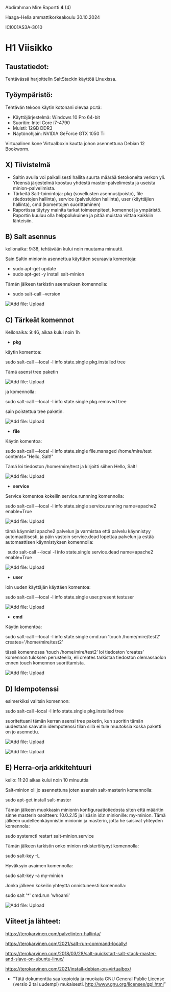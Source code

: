 ﻿Abdirahman Mire	Raportti	**4** (4)

Haaga-Helia ammattikorkeakoulu	30.10.2024

ICI001AS3A-3010


# **H1 Viisikko**

## Taustatiedot: 
Tehtävässä harjoittelin SaltStackin käyttöä Linuxissa.
## Työympäristö:
Tehtävän tekoon käytin kotonani olevaa pc:tä: 

- Käyttöjärjestelmä: Windows 10 Pro 64-bit
- Suoritin: Intel Core i7-4790 
- Muisti: 12GB DDR3
- Näytönohjain: NVIDIA GeForce GTX 1050 Ti

Virtuaalinen kone Virtualboxin kautta johon asennettuna Debian 12 Bookworm.
## X) Tiivistelmä
- Saltin avulla voi paikallisesti hallita suurta määrää tietokoneita verkon yli. Yleensä järjestelmä koostuu yhdestä master-palvelimesta ja useista minion-palvelimista.
- Tärkeitä Salt-toimintoja: pkg (sovellusten asennus/poisto), file (tiedostojen hallinta), service (palveluiden hallinta), user (käyttäjien hallinta), cmd (komentojen suorittaminen)
- Raportissa täytyy mainita tarkat toimeenpiteet, komennot ja ympäristö. Raportin kuuluu olla helppolukuinen ja pitää muistaa viittaa kaikkiin lähteisiin.

## B)  Salt asennus
kellonaika: 9:38, tehtävään kului noin muutama minuutti.

Sain Saltin minionin asennettua käyttäen seuraavia komentoja:

- sudo apt-get update
- sudo apt-get -y install salt-minion

Tämän jälkeen tarkistin asennuksen komennolla:

- sudo salt-call –version
  
![Add file: Upload](kuvat/kuva1.png)


## C) Tärkeät komennot
Kellonaika: 9:46, aikaa kului noin 1h

- **pkg**

käytin komentoa: 

sudo salt-call --local -l info state.single pkg.installed tree

Tämä asensi tree paketin


![Add file: Upload](kuvat/kuva2.png)

ja komennolla: 

sudo salt-call --local -l info state.single pkg.removed tree

sain poistettua tree paketin. 

![Add file: Upload](kuvat/kuva3.png)

- **file**

Käytin komentoa: 

sudo salt-call --local -l info state.single file.managed /home/mire/test contents="Hello, Salt!"

Tämä loi tiedoston /home/mire/test ja kirjoitti siihen Hello, Salt! 

![Add file: Upload](kuvat/kuva5.png)


- **service**

Service komentoa kokeilin service.runnning komennolla:

sudo salt-call --local -l info state.single service.running name=apache2 enable=True

![Add file: Upload](kuvat/kuva6.png)

tämä käynnisti apache2 palvelun ja varmistaa että palvelu käynnistyy automaattisesti, ja päin vastoin service.dead lopettaa palvelun ja estää automaattisen käynnistyksen komennolla:

` `sudo salt-call --local -l info state.single service.dead name=apache2 enable=True

![Add file: Upload](kuvat/kuva7.png)

- **user**

loin uuden käyttäjän käyttäen komentoa: 

sudo salt-call --local -l info state.single user.present testuser

![Add file: Upload](kuvat/kuva8.png)

- **cmd**

Käytin komentoa: 

sudo salt-call --local -l info state.single cmd.run 'touch /home/mire/test2’ creates='/home/mire/test2’

tässä komennossa ‘touch /home/mire/test2’ loi tiedoston ’creates’ komennon tuloksen perusteella, eli creates tarkistaa tiedoston olemassaolon ennen touch komennon suorittamista.  


![Add file: Upload](kuvat/kuva9.png)


## D) Idempotenssi

esimerkiksi valitsin komennon:

sudo salt-call -local -I info state.single pkg.installed tree

suoritettuani tämän kerran asensi tree paketin, kun suoritin tämän uudestaan saavutin idempotenssi tilan sillä ei tule muutoksia koska paketti on jo asennettu. 

![Add file: Upload](kuvat/kuva10.png)

![Add file: Upload](kuvat/kuva11.png)


## E) Herra-orja arkkitehtuuri
kello: 11:20 aikaa kului noin 10 minuuttia

Salt-minion oli jo asennettuna joten asensin salt-masterin komennolla:

sudo apt-get install salt-master

Tämän jälkeen muokkasin minionin konfiguraatiotiedosta siten että määritin sinne masterin osoitteen: 10.0.2.15 ja lisäsin id:n minionille: my-minion. Tämä jälkeen uudelleenkäynnistin minionin ja masterin, jotta he saisivat yhteyden komennola: 

sudo systemctl restart salt-minion.service

Tämän jälkeen tarkistin onko minion rekisteröitynyt komennolla:

sudo salt-key -L

Hyväksyin avaimen komennolla: 

sudo salt-key -a my-minion

Jonka jälkeen kokeilin yhteyttä onnistuneesti komennolla:

sudo salt '\*' cmd.run 'whoami'

![Add file: Upload](kuvat/kuva12.png)

## Viiteet ja lähteet: 
<https://terokarvinen.com/palvelinten-hallinta/>

<https://terokarvinen.com/2021/salt-run-command-locally/>

<https://terokarvinen.com/2018/03/28/salt-quickstart-salt-stack-master-and-slave-on-ubuntu-linux/>

https://terokarvinen.com/2021/install-debian-on-virtualbox/

- “Tätä dokumenttia saa kopioida ja muokata GNU General Public License (versio 2 tai uudempi) mukaisesti. <http://www.gnu.org/licenses/gpl.html>”









